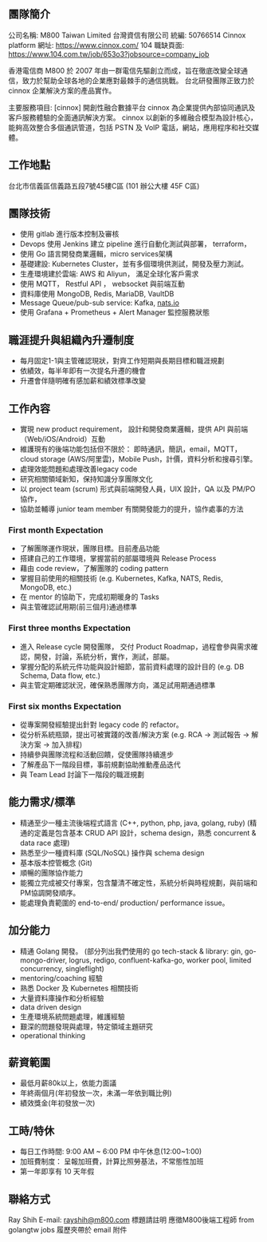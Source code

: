 ## 團隊簡介

公司名稱:
M800 Taiwan Limited 台灣資信有限公司
統編: 50766514
Cinnox platform 網址: https://www.cinnox.com/
104 職缺頁面: https://www.104.com.tw/job/653o3?jobsource=company_job

香港電信商 M800 於 2007 年由一群電信先驅創立而成，旨在徹底改變全球通信，致力於幫助全球各地的企業應對最棘手的通信挑戰。
台北研發團隊正致力於 cinnox 企業解決方案的產品實作。

主要服務項目:
[cinnox]
開創性融合數據平台 cinnox 為企業提供內部協同通訊及客戶服務體驗的全面通訊解決方案。
cinnox 以創新的多維融合模型為設計核心，能夠高效整合多個通訊管道，包括 PSTN 及 VoIP 電話，網站，應用程序和社交媒體。

## 工作地點

台北市信義區信義路五段7號45樓C區 (101 辦公大樓 45F C區)

## 團隊技術

* 使用 gitlab 進行版本控制及審核
* Devops 使用 Jenkins 建立 pipeline 進行自動化測試與部署， terraform，
* 使用 Go 語言開發商業邏輯，micro services架構
* 基礎建設: Kubernetes Cluster，並有多個環境供測試，開發及壓力測試。
* 生產環境建於雲端: AWS 和 Aliyun， 滿足全球化客戶需求
* 使用 MQTT， Restful API ， websocket 與前端互動
* 資料庫使用 MongoDB, Redis, MariaDB, VaultDB
* Message Queue/pub-sub service: Kafka, [nats.io](https://nats.io/)
* 使用 Grafana + Prometheus + Alert Manager 監控服務狀態

## 職涯提升與組織內升遷制度

* 每月固定1-1與主管確認現狀，對齊工作短期與長期目標和職涯規劃
* 依績效，每半年即有一次提名升遷的機會
* 升遷會伴隨明確有感加薪和績效標準改變

## 工作內容

* 實現 new product requirement， 設計和開發商業邏輯，提供 API 與前端（Web/iOS/Android）互動
* 維護現有的後端功能包括但不限於： 即時通訊，簡訊，email，MQTT，cloud storage (AWS/阿里雲)，Mobile Push，計價，資料分析和搜尋引擎。
* 處理效能問題和處理改善legacy code
* 研究相關領域新知，保持知識分享團隊文化
* 以 project team (scrum) 形式與前端開發人員，UIX 設計，QA 以及 PM/PO 協作，
* 協助並輔導 junior team member 有關開發能力的提升，協作處事的方法

### First month Expectation

* 了解團隊運作現狀，團隊目標。目前產品功能
* 搭建自己的工作環境，掌握當前的部屬環境與 Release Process
* 藉由 code review，了解團隊的 coding pattern
* 掌握目前使用的相關技術 (e.g. Kubernetes, Kafka, NATS, Redis, MongoDB, etc.)
* 在 mentor 的協助下，完成初期暖身的 Tasks
* 與主管確認試用期(前三個月)通過標準

### First three months Expectation

* 進入 Release cycle 開發團隊， 交付 Product Roadmap，過程會參與需求確認，開發，討論，系統分析，實作，測試，部屬。
* 掌握分配的系統元件功能與設計細節，當前資料處理的設計目的 (e.g. DB Schema, Data flow, etc.)
* 與主管定期確認狀況，確保熟悉團隊方向，滿足試用期通過標準

### First six months  Expectation

* 從專案開發經驗提出針對 legacy code 的 refactor。
* 從分析系統瓶頸，提出可被實踐的改善/解決方案 (e.g. RCA → 測試報告 → 解決方案 → 加入排程)
* 持續參與團隊流程和活動回饋，促使團隊持續進步
* 了解產品下一階段目標，事前規劃協助推動產品迭代
* 與 Team Lead 討論下一階段的職涯規劃

## 能力需求/標準

* 精通至少一種主流後端程式語言 (C++, python, php, java, golang, ruby) (精通的定義是包含基本 CRUD API 設計，schema design，熟悉 concurrent & data race 處理)
* 熟悉至少一種資料庫 (SQL/NoSQL) 操作與 schema design
* 基本版本控管概念 (Git)
* 順暢的團隊協作能力
* 能獨立完成被交付專案，包含釐清不確定性，系統分析與時程規劃，與前端和PM協調開發順序。
* 能處理負責範圍的 end-to-end/ production/ performance issue。

## 加分能力

* 精通 Golang 開發。 (部分列出我們使用的 go tech-stack & library: gin, go-mongo-driver, logrus, redigo, confluent-kafka-go, worker pool, limited concurrency, singleflight)
* mentoring/coaching 經驗
* 熟悉 Docker 及 Kubernetes 相關技術
* 大量資料庫操作和分析經驗
* data driven design
* 生產環境系統問題處理，維護經驗
* 艱深的問題發現與處理，特定領域主題研究
* operational thinking

## 薪資範圍

* 最低月薪80k以上，依能力面議
* 年終兩個月(年初發放一次，未滿一年依到職比例)
* 績效獎金(年初發放一次)

## 工時/特休

* 每日工作時間: 9:00 AM ~ 6:00 PM  中午休息(12:00~1:00)
* 加班費制度： 呈報加班費，計算比照勞基法，不常態性加班
* 第一年即享有 10 天年假

## 聯絡方式

Ray Shih
E-mail: rayshih@m800.com
標題請註明 應徵M800後端工程師 from golangtw jobs
履歷夾帶於 email 附件